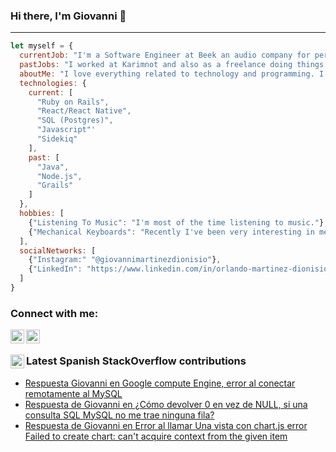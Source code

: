 ### Hi there, I'm Giovanni 👋

___

```javascript
let myself = {
  currentJob: "I'm a Software Engineer at Beek an audio company for personal development.",
  pastJobs: "I worked at Karimnot and also as a freelance doing things with Grails.",
  aboutMe: "I love everything related to technology and programming. I'm continuously learning new things. ",
  technologies: {
    current: [
      "Ruby on Rails",
      "React/React Native",
      "SQL (Postgres)",
      "Javascript"'
      "Sidekiq"
    ],
    past: [
      "Java",
      "Node.js",
      "Grails"
    ]
  },
  hobbies: [
    {"Listening To Music": "I'm most of the time listening to music."},
    {"Mechanical Keyboards": "Recently I've been very interesting in mechanical keyboards modding."}
  ],
  socialNetworks: [
    {"Instagram:" "@giovannimartinezdionisio"},
    {"LinkedIn": "https://www.linkedin.com/in/orlando-martinez-dionisio/"}
  ]
}
```

### Connect with me:

[<img align="left" alt="Gmail" width="22px" src="https://cdn.jsdelivr.net/npm/simple-icons@v3/icons/gmail.svg" />][gmail]
[<img align="left" alt="LinkedIn | LinkedIn" width="22px" src="https://cdn.jsdelivr.net/npm/simple-icons@v3/icons/linkedin.svg" />][linkedin]

[gmail]: mailto:orlandomartinezdionisio@gmail.com
[linkedin]: https://linkedin.com/in/orlando-martinez-dionisio
[stackoverflow]: https://es.stackoverflow.com/users/102102/orlandomartinez

<br />

### [<img align="left" alt="Stackoverflow" width="22px" src="https://cdn.jsdelivr.net/npm/simple-icons@v3/icons/stackoverflow.svg" />][stackoverflow] Latest Spanish StackOverflow contributions

<!-- STACKOVERFLOW:START -->
- [Respuesta Giovanni en Google compute Engine, error al conectar remotamente al MySQL](https://es.stackoverflow.com/questions/201321/google-compute-engine-error-al-conectar-remotamente-al-mysql/201337#2013)
- [Respuesta de Giovanni en ¿Cómo devolver 0 en vez de NULL, si una consulta SQL MySQL no me trae ninguna fila?](https://es.stackoverflow.com/questions/201729/c%c3%b3mo-devolver-0-en-vez-de-null-si-una-consulta-sql-mysql-no-me-trae-ninguna-fi/201749#201749)
- [Respuesta de Giovanni en Error al llamar Una vista con chart.js error Failed to create chart: can't acquire context from the given item](https://es.stackoverflow.com/questions/201284/error-al-llamar-una-vista-con-chart-js-error-failed-to-create-chart-cant-acqui/201310#201310)
<!-- STACKOVERFLOW:END -->

